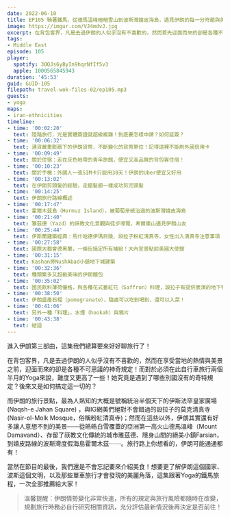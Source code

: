 ```yaml
---
date: 2022-06-10
title: EP105 騎著鐵馬，從德馬溫峰皚皚雪山到波斯灣嬉皮海島，遇見伊朗的每一分奇葩與美好！ ft. 單車背包客 Yoga
image: https://imgur.com/VJ4mdvJ.jpg
excerpt: 在背包客界，凡是去過伊朗的人似乎沒有不喜歡的，然而首先迎面而來的卻是各種不可思議的神奇規定！這集讓我們跟著Yoga的腳步，突破各種奇葩規定、走遍那些知名度較低的小鎮與城市，並且以饒富特色的伊朗美食，作為我們伊朗第三部曲的結尾！
tags:
- Middle East
episode: 105
player:
  spotify: 3OQJs6yByIn9hqrNfIf5v3
  apple: 1000565845943
duration: '45:53'
guid: GUID-105
filepath: travel-wok-files-02/ep105.mp3
guests:
- yoga
maps:
- iran-ethnicities
timeline:
- time: '00:02:20'
  text: 陸路旅行，光是實體簽證就超級複雜！到底要怎樣申請？如何延簽？
- time: '00:06:32'
  text: 通貨嚴重膨脹下的伊朗貨幣，不斷變化的貨幣單位！記得這裡不能刷外國信用卡
- time: '00:09:49'
  text: 關於住宿：走在灰色地帶的青年旅館，便宜又高品質的背包客住宿！
- time: '00:10:23'
  text: 關於手機：外國人一張SIM卡只能用30天！伊朗的Uber便宜又好用
- time: '00:13:02'
  text: 在伊朗剪頭髮的經驗，走錯髮廊一樣成功剪完頭髮
- time: '00:14:25'
  text: 伊朗旅行路線概述
- time: '00:17:47'
  text: 霍爾木茲島（Hormuz Island），被葡萄牙統治過的波斯灣嬉皮海島
- time: '00:21:40'
  text: 雅茲德（Yazd）的祆教文化景觀與徒步導覽，希爾庫山遇見伊朗山友
- time: '00:25:44'
  text: 伊斯蘭建築經典：馬什哈德伊瑪目陵、設拉子粉紅清真寺，女性出入清真寺注意事項
- time: '00:27:58'
  text: 國際大都會德黑蘭，一條街搞定所有補給！大內宣景點前美國大使館
- time: '00:31:15'
  text: Kashan旁NushAbad小鎮地下城建築
- time: '00:32:36'
  text: 種類繁多又超級美味的伊朗麵包
- time: '00:35:02'
  text: 國民飲料薄荷優格，與各種花式番紅花（Saffron）料理，設拉子有提供表演的地下特色餐廳
- time: '00:38:50'
  text: 伊朗盛產石榴（pomegranate），隨處可以吃到喝到，還可以入菜！
- time: '00:41:06'
  text: 另外一種「料理」，水煙（hookah）與鴉片
- time: '00:43:38'
  text: 結語
---
```

進入伊朗第三部曲，這集我們總算要來好好聊旅行了！

在背包客界，凡是去過伊朗的人似乎沒有不喜歡的，然而在享受當地的熱情與美景之前，迎面而來的卻是各種不可思議的神奇規定！而對於必須在此自行車旅行兩個半月的Yoga來說，難度又更高了一些！她究竟是遇到了哪些別國沒有的奇特規定？後來又是如何搞定這一切的？

而伊朗的旅行景點，最為人熟知的大概是號稱統治半個天下的伊斯法罕皇家廣場 (Naqsh-e Jahan Square) ，與IG網美們絕對不會錯過的設拉子的莫克清真寺 (Nasir-ol-Molk Mosque，俗稱粉紅清真寺)；然而在這些以外，伊朗其實還有好多讓人意想不到的美景——從皓皓白雪覆蓋的亞洲第一高火山德馬溫峰（Mount Damavand）、存留了祆教文化傳統的城市雅茲德、隱身山間的絕美小鎮Farsian，到嬉皮路線的波斯灣度假海島霍爾木茲⋯⋯。旅行路上你想看的，伊朗可能通通都有！

當然在節目的最後，我們還是不會忘記要來介紹美食！想要更了解伊朗這個國家、波斯這個文明，以及那些單車旅行才會發現的美麗角落，這集跟著Yoga的鐵馬旅程，一次全部推薦給大家！

> 溫馨提醒：伊朗情勢變化非常快速，所有的規定與旅行風險都隨時在改變，規劃旅行時務必自行研究相關資訊，充分評估最新情況後再決定是否前往！
